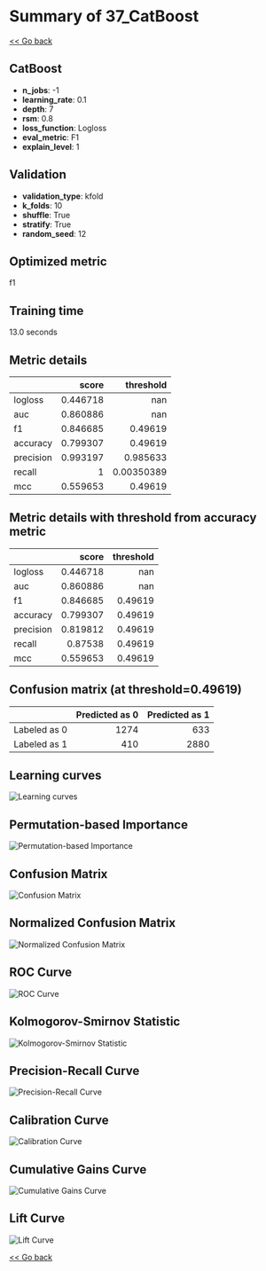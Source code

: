 # Summary of 37_CatBoost

[<< Go back](../README.md)


## CatBoost
- **n_jobs**: -1
- **learning_rate**: 0.1
- **depth**: 7
- **rsm**: 0.8
- **loss_function**: Logloss
- **eval_metric**: F1
- **explain_level**: 1

## Validation
 - **validation_type**: kfold
 - **k_folds**: 10
 - **shuffle**: True
 - **stratify**: True
 - **random_seed**: 12

## Optimized metric
f1

## Training time

13.0 seconds

## Metric details
|           |    score |    threshold |
|:----------|---------:|-------------:|
| logloss   | 0.446718 | nan          |
| auc       | 0.860886 | nan          |
| f1        | 0.846685 |   0.49619    |
| accuracy  | 0.799307 |   0.49619    |
| precision | 0.993197 |   0.985633   |
| recall    | 1        |   0.00350389 |
| mcc       | 0.559653 |   0.49619    |


## Metric details with threshold from accuracy metric
|           |    score |   threshold |
|:----------|---------:|------------:|
| logloss   | 0.446718 |   nan       |
| auc       | 0.860886 |   nan       |
| f1        | 0.846685 |     0.49619 |
| accuracy  | 0.799307 |     0.49619 |
| precision | 0.819812 |     0.49619 |
| recall    | 0.87538  |     0.49619 |
| mcc       | 0.559653 |     0.49619 |


## Confusion matrix (at threshold=0.49619)
|              |   Predicted as 0 |   Predicted as 1 |
|:-------------|-----------------:|-----------------:|
| Labeled as 0 |             1274 |              633 |
| Labeled as 1 |              410 |             2880 |

## Learning curves
![Learning curves](learning_curves.png)

## Permutation-based Importance
![Permutation-based Importance](permutation_importance.png)
## Confusion Matrix

![Confusion Matrix](confusion_matrix.png)


## Normalized Confusion Matrix

![Normalized Confusion Matrix](confusion_matrix_normalized.png)


## ROC Curve

![ROC Curve](roc_curve.png)


## Kolmogorov-Smirnov Statistic

![Kolmogorov-Smirnov Statistic](ks_statistic.png)


## Precision-Recall Curve

![Precision-Recall Curve](precision_recall_curve.png)


## Calibration Curve

![Calibration Curve](calibration_curve_curve.png)


## Cumulative Gains Curve

![Cumulative Gains Curve](cumulative_gains_curve.png)


## Lift Curve

![Lift Curve](lift_curve.png)



[<< Go back](../README.md)
